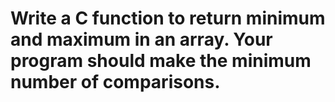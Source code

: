 # Write a C function to return minimum and maximum in an array. Your program should make the minimum number of comparisons. 
